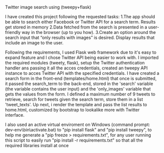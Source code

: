 Twitter image search using (tweepy+flask)

I have created this project following the requested tasks:
1.The app should be able to search either Facebook or Twitter API for a search term. Results get
stored in memory
2.Data fetched from the search is presented in a user-friendly way in the browser (up to you how).
3.Create an option around the search input that “only results with images” is desired. Display results
that include an image to the user.

Following the requirements, I used Flask web framework due to it's easy to expand feature and I chose Twitter API being easier to work with. I imported the required modules (tweety, flask), setup the Twitter authentication handler ans passing it all the acces credentials, created an tweepy API instance to acces Twitter API with the specified credentials.
I have created a search form in the front-end (templates/home.html) that once is submitted, it passed the search_term to the back-end, stored in the 'search' variable (the variable contains the user input) and the 'only_images' variable that gets the values from the form. I defined a maximum number of 9 tweets to retrieve, search for tweets given the search term, store them in a list 'tweet_texts'.
Up next, i render the template and pass the list results to home.html, customized by bootstrap to lookalike more with Twitter interface.

I also used an active virtual enviroment on Windows (command prompt: dev-env\bin\activate.bat) to "pip install flask" and "pip install tweepy", to help me generate a "pip freeze > requirements.txt", for any user running this script to easily run "pip install -r requirements.txt" so that all the required libraries install at once

